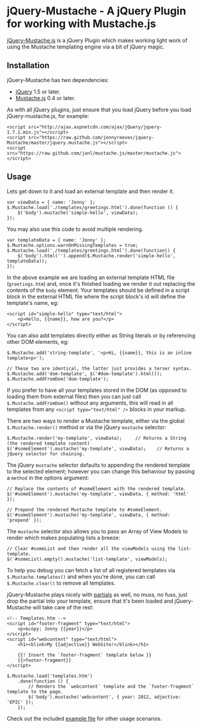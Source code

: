 # jQuery-Mustache - A jQuery Plugin for working with Mustache.js

[jQuery-Mustache.js](https://github.com/jonnyreeves/jquery-Mustache/blob/master/jquery.mustache.js) is a jQuery Plugin which makes working light work of using the Mustache templating engine via a bit of jQuery magic.

## Installation
jQuery-Mustache has two dependencies:

 * [jQuery](http://jquery.com/) 1.5 or later.
 * [Mustache.js](https://github.com/janl/mustache.js/) 0.4 or later.

As with all jQuery plugins, just ensure that you load jQuery before you load jQuery-mustache.js, for example:

    <script src="http://ajax.aspnetcdn.com/ajax/jQuery/jquery-1.7.1.min.js"></script>
    <script src="https://raw.github.com/jonnyreeves/jquery-Mustache/master/jquery.mustache.js"></script>
    <script src="https://raw.github.com/janl/mustache.js/master/mustache.js"></script>

## Usage
Lets get down to it and load an external template and then render it.

    var viewData = { name: 'Jonny' };
    $.Mustache.load('./templates/greetings.html').done(function () {
		$('body').mustache('simple-hello', viewData);
    });

You may also use this code to avoid multiple rendering.

    var templateData = { name: 'Jonny' };
    $.Mustache.options.warnOnMissingTemplates = true;
    $.Mustache.load('./templates/greetings.html').done(function() {
    	$('body').html('').append($.Mustache.render('simple-hello', templateData));
    });

In the above example we are loading an external template HTML file (`greetings.htm`) and, once it's finished loading we render it out replacing the contents of the `body` element.  Your templates should be defined in a script block in the external HTML file where the script block's id will define the template's name, eg:

    <script id="simple-hello" type="text/html">
        <p>Hello, {{name}}, how are you?</p>
    </script>

You can also add templates directly either as String literals or by referencing other DOM elements, eg:

    $.Mustache.add('string-template', '<p>Hi, {{name}}, this is an inline template<p>');
    
    // These two are identical, the latter just provides a terser syntax.
    $.Mustache.add('dom-template', $('#dom-template').html());
    $.Mustache.addFromDom('dom-template');

If you prefer to have all your templates stored in the DOM (as opposed to loading them from external files) then you can just call `$.Mustache.addFromDom()` without any arguments, this will read in all templates from any `<script type="text/html" />` blocks in your markup.

There are two ways to render a Mustache template, either via the global `$.Mustache.render()` method or via the jQuery `mustache` selector:

    $.Mustache.render('my-template', viewData);		// Returns a String (the rendered template content)
    $('#someElement').mustache('my-template', viewData);	// Returns a jQuery selector for chaining.

The jQuery `mustache` selector defaults to appending the rendered template to the selected element; however you can change this behaviour by passing a `method` in the options argument:

    // Replace the contents of #someElement with the rendered template.
    $('#someElement').mustache('my-template', viewData, { method: 'html' });

    // Prepend the rendered Mustache template to #someElement.
    $('#someElement').mustache('my-template', viewData, { method: 'prepend' });

The `mustache` selector also allows you to pass an Array of View Models to render which makes populating lists a breeze:

    // Clear #someList and then render all the viewModels using the list-template.
    $('#someList).empty().mustache('list-template', viewModels);

To help you debug you can fetch a list of all registered templates via `$.Mustache.templates()` and when you're done, you can call `$.Mustache.clear()` to remove all templates.

jQuery-Mustache plays nicely with [partials](http://scalate.fusesource.org/documentation/mustache.html#Partials) as well, no muss, no fuss, just drop the partial into your template, ensure that it's been loaded and jQuery-Mustache will take care of the rest:

	<!-- Templates.htm -->
	<script id="footer-fragment" type="text/html">
		<p>&copy; Jonny {{year}}</p>
	</script>
	<script id="webcontent" type="text/html">
		<h1><blink>My {{adjective}} WebSite!</blink></h1>
		
		{{! Insert the `footer-fragment` template below }}
		{{>footer-fragment}}
	</script>

	$.Mustache.load('templates.htm')
		.done(function () {
			// Renders the `webcontent` template and the `footer-fragment` template to the page.
			$('body').mustache('webcontent', { year: 2012, adjective: 'EPIC' }); 
		});

Check out the included [example file](https://github.com/jonnyreeves/jquery-Mustache/blob/master/examples/usage-example.htm) for other usage scenarios.
